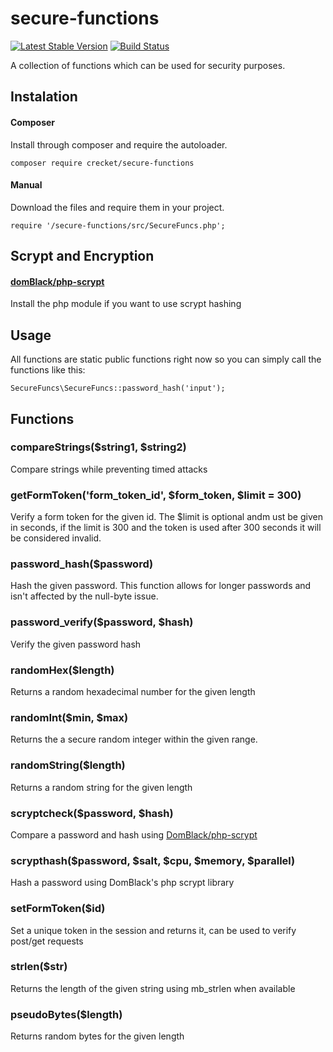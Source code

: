 # secure-functions
[![Latest Stable Version](https://img.shields.io/packagist/v/crecket/secure-functions.svg)](https://packagist.org/packages/crecket/secure-functions)
[![Build Status](https://travis-ci.org/Crecket/secure-functions.svg?branch=master)](https://travis-ci.org/Crecket/secure-functions)

A collection of functions which can be used for security purposes.

## Instalation

#### Composer
Install through composer and require the autoloader.

`composer require crecket/secure-functions`

#### Manual
Download the files and require them in your project.

`require '/secure-functions/src/SecureFuncs.php';`

## Scrypt and Encryption

#### [domBlack/php-scrypt](https://github.com/DomBlack/php-scrypt)
Install the php module if you want to use scrypt hashing


## Usage
All functions are static public functions right now so you can simply call the functions like this:

`SecureFuncs\SecureFuncs::password_hash('input');`

## Functions

### compareStrings($string1, $string2)
Compare strings while preventing timed attacks

### getFormToken('form_token_id', $form_token, $limit = 300)
Verify a form token for the given id. The $limit is optional andm ust be given in seconds, if the limit is 300 and the token is used after 300 seconds it will be considered invalid.

### password_hash($password)
Hash the given password. This function allows for longer passwords and isn't affected by the null-byte issue.

### password_verify($password, $hash)
Verify the given password hash

### randomHex($length)
Returns a random hexadecimal number for the given length

### randomInt($min, $max)
Returns the a secure random integer within the given range.

### randomString($length)
Returns a random string for the given length

### scryptcheck($password, $hash)
Compare a password and hash using [DomBlack/php-scrypt](https://github.com/DomBlack/php-scrypt)

### scrypthash($password, $salt, $cpu, $memory, $parallel)
Hash a password using DomBlack's php scrypt library

### setFormToken($id)
Set a unique token in the session and returns it, can be used to verify post/get requests

### strlen($str)
Returns the length of the given string using mb_strlen when available

### pseudoBytes($length)
Returns random bytes for the given length


